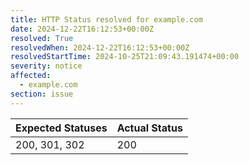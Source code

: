 ```yaml
---
title: HTTP Status resolved for example.com
date: 2024-12-22T16:12:53+00:00Z
resolved: True
resolvedWhen: 2024-12-22T16:12:53+00:00Z
resolvedStartTime: 2024-10-25T21:09:43.191474+00:00
severity: notice
affected:
  - example.com
section: issue
---
```


| Expected Statuses | Actual Status  |
|-------------------|----------------|
| 200, 301, 302 | 200 |
